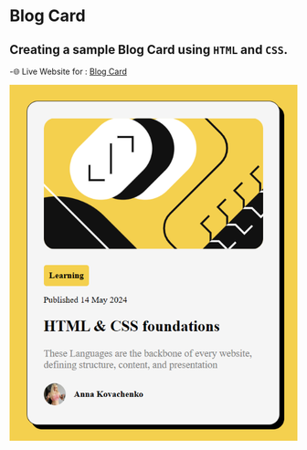 # Blog Card
## Creating a sample Blog Card using ```HTML``` and ```CSS```.

-🌐 Live Website for : [Blog Card]()

<img src="images/website.png">